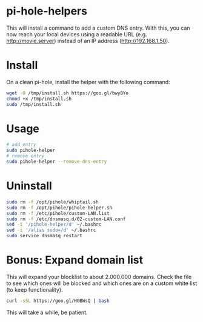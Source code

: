 # pi-hole-helpers
This will install a command to add a custom DNS entry.
With this, you can now reach your local devices using a readable URL (e.g. http://movie.server) instead of an IP address (http://192.168.1.50).

# Install
On a clean pi-hole, install the helper with the following command:
```bash
wget -O /tmp/install.sh https://goo.gl/bwy8Yo
chmod +x /tmp/install.sh
sudo /tmp/install.sh
```

# Usage
```bash
# add entry
sudo pihole-helper
# remove entry
sudo pihole-helper --remove-dns-entry
```

# Uninstall
```bash
sudo rm -f /opt/pihole/whiptail.sh
sudo rm -f /opt/pihole/pihole-helper.sh
sudo rm -f /etc/pihole/custom-LAN.list
sudo rm -f /etc/dnsmasq.d/02-custom-LAN.conf
sed -i '/pihole-helper/d' ~/.bashrc
sed -i '/alias sudo=/d' ~/.bashrc
sudo service dnsmasq restart
```

# Bonus: Expand domain list
This will expand your blocklist to about 2.000.000 domains. Check the file to see which ones will be blocked and which ones are on a custom white list (to keep functionality).
```bash
curl -sSL https://goo.gl/HGBWsQ | bash
```
This will take a while, be patient.
